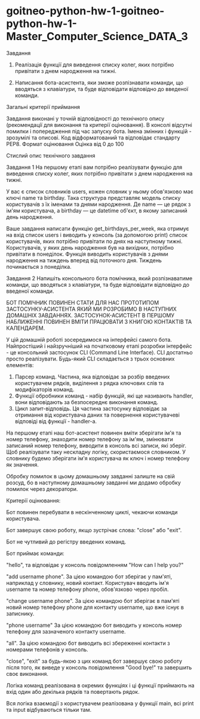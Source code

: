# goitneo-python-hw-1-goitneo-python-hw-1-Master_Computer_Science_DATA_3

Завдання

1. Реалізація функції для виведення списку колег, яких потрібно привітати з днем народження на тижні.

2. Написання бота-асистента, яки зможе розпізнавати команди, що вводяться з клавіатури, та буде відповідати відповідно до введеної команди.
   
Загальнi критерії приймання

Завдання виконані у точній відповідності до технiчного опису (рекомендацiї для виконання та критерії оцінювання).
В консолі відсутні помилки і попередження під час запуску бота.
Імена змінних і функцій - зрозумілі та описові.
Код відформатований та відповідає стандарту PEP8.
Формат оцінювання
Оцінка від 0 до 100

Стислий опис технічного завдання

Завдання 1
На першому етапі вам потрібно реалізувати функцію для виведення списку колег, яких потрібно привітати з днем народження на тижні.

У вас є список словників users, кожен словник у ньому обов'язково має ключі name та birthday. Така структура представляє модель списку користувачів з їх іменами та днями народження. Де name — це рядок з ім'ям користувача, а birthday — це datetime об'єкт, в якому записаний день народження.

Ваше завдання написати функцію get_birthdays_per_week, яка отримує на вхід список users і виводить у консоль (за допомогою print) список користувачів, яких потрібно привітати по днях на наступному тижні.
Користувачів, у яких день народження був на вихідних, потрібно привітати в понеділок.
Функція виводить користувачів з днями народження на тиждень вперед від поточного дня.
Тиждень починається з понеділка.

Завдання 2
Напишіть консольного бота помічника, який розпізнаватиме команди, що вводяться з клавіатури, та буде відповідати відповідно до введеної команди.

БОТ ПОМІЧНИК ПОВИНЕН СТАТИ ДЛЯ НАС ПРОТОТИПОМ ЗАСТОСУНКУ-АСИСТЕНТА ЯКИЙ МИ РОЗРОБИМО В НАСТУПНИХ ДОМАШНІХ ЗАВДАННЯХ. ЗАСТОСУНОК-АСИСТЕНТ В ПЕРШОМУ НАБЛИЖЕННІ ПОВИНЕН ВМІТИ ПРАЦЮВАТИ З КНИГОЮ КОНТАКТІВ ТА КАЛЕНДАРЕМ.

У цій домашній роботі зосередимося на інтерфейсі самого бота.  Найпростіший і найзручніший на початковому етапі розробки інтерфейс - це консольний застосунок CLI (Command Line Interface). CLI достатньо просто реалізувати. Будь-який CLI складається з трьох основних елементів:

1. Парсер команд. Частина, яка відповідає за розбір введених користувачем рядків, виділення з рядка ключових слів та модифікаторів команд.
2. Функції обробники команд - набір функцій, які ще називають handler, вони відповідають за безпосереднє виконання команд.
3. Цикл запит-відповідь. Ця частина застосунку відповідає за отримання від користувача даних та повернення користувачеві відповіді від функції - handler-а.
   
На першому етапі наш бот-асистент повинен вміти зберігати ім'я та номер телефону, знаходити номер телефону за ім'ям, змінювати записаний номер телефону, виводити в консоль всі записи, які зберіг. Щоб реалізувати таку нескладну логіку, скористаємося словником. У словнику будемо зберігати ім'я користувача як ключ і номер телефону як значення.

Обробку помилок в цьому домашньому завданні залиште на свій розсуд, бо в наступному домашньому завданні ми додамо обробку помилок через декоратори.

Критерії оцінювання:

Бот повинен перебувати в нескінченному циклі, чекаючи команди користувача.

Бот завершує свою роботу, якщо зустрічає слова: "close" або "exit".

Бот не чутливий до регістру введених команд.

Бот приймає команди:

"hello", та відповідає у консоль повідомленням "How can I help you?"

"add username phone". За цією командою бот зберігає у пам'яті, наприклад у словнику, новий контакт. Користувач вводить ім'я username та номер телефону phone, обов'язково через пробіл.

"change username phone". За цією командою бот зберігає в пам'яті новий номер телефону phone для контакту username, що вже існує в записнику.  

"phone username" За цією командою бот виводить у консоль номер телефону для зазначеного контакту username.

"all". За цією командою бот виводить всі збереженні контакти з номерами телефонів у консоль.

"close", "exit" за будь-якою з цих команд бот завершує свою роботу після того, як виведе у консоль повідомлення "Good bye!" та завершить своє виконання.

Логіка команд реалізована в окремих функціях і ці функції приймають на вхід один або декілька рядків та повертають рядок.

Вся логіка взаємодії з користувачем реалізована у функції main, всі print та input відбуваються тільки там.
